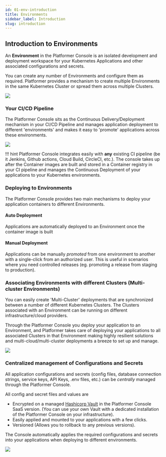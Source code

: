 ```yaml
---
id: 01-env-introduction
title: Environments
sidebar_label: Introduction
slug: introduction
---
```


## Introduction to Environments

An **Environment** in the Platformer Console is an isolated development and deployment workspace for your Kubernetes Applications and other associated configurations and secrets.  

You can create any number of Environments and configure them as required. Platformer provides a mechanism to create multiple Environments in the same Kubernetes Cluster or spread them across multiple Clusters. 

![](/assets/images//docs/env-1.png)

### Your CI/CD Pipeline

The Platformer Console sits as the Continuous Delivery/Deployment mechanism in your CI/CD Pipeline and manages application deployment to different 'environments' and makes it easy to 'promote' applications across these environments.

![](/assets/images//docs/env-2.png)

!!! hint
    Platformer Console integrates easily with **any** existing CI pipeline (be it Jenkins, Github actions, Cloud Build, CircleCI, etc.). The console takes up after the Container images are built and stored in a Container registry in your CI pipeline and manages the Continuous Deployment of your applications to your Kubernetes environments.

### Deploying to Environments

The Platformer Console provides two main mechanisms to deploy your application containers to different Environments.
#### Auto Deployment
Applications are automatically deployed to an Environment once the container image is built

#### Manual Deployment
Applications can be manually *promoted* from one environment to another with a single-click from an authorized user. This is useful in scenarios where you need controlled releases (eg. promoting a release from staging to production).

### Associating Environments with different Clusters (Multi-cluster Environments)

You can easily create 'Multi-Cluster' deployments that are synchronized between a number of different Kubernetes Clusters. The Clusters associated with an Environment can be running on different infrastructure/cloud providers.

Through the Platformer Console you deploy your application to an Environment, and Platformer takes care of deploying your applications to all associated Clusters in that Environment making highly resilient solutions and multi-cloud/multi-cluster deployments a breeze to set up and manage.

![](/assets/images//docs/env-3.png)

### Centralized management of Configurations and Secrets

All application configurations and secrets (config files, database connection strings, service keys, API Keys, .env files, etc.) can be *centrally* managed through the Platformer Console. 

All config and secret files and values are
- Encrypted on a managed [Hashicorp Vault](https://www.hashicorp.com/products/vault) in the Platformer Console SaaS version. (You can use your own Vault with a dedicated installation of the Platformer Console on your infrastructure).
- Easily applied and mounted to your applications with a few clicks.
- Versioned (Allows you to rollback to any previous versions).

The Console automatically applies the required configurations and secrets into your applications when deploying to different environments.

![](/assets/images//docs/env-4.png)
